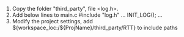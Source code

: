 1. Copy the folder "third_party", file <log.h>.
2. Add below lines to main.c
	#include "log.h"
	...
	INIT_LOG();
	...
3. Modify the project settings, add ${workspace_loc:/${ProjName}/third_party/RTT} to include paths
   
